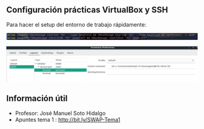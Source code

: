 ## Configuración prácticas VirtualBox y SSH

Para hacer el setup del entorno de trabajo rápidamente:

![alias](img/a1.png)

![alias](img/a2.png)

## Información útil

- Profesor: José Manuel Soto Hidalgo
- Apuntes tema 1 : http://bit.ly/SWAP-Tema1

